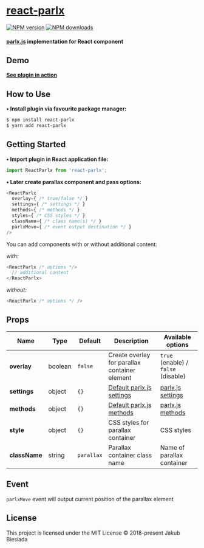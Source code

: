 # [react-parlx](https://github.com/jb1905/react-parlx)

[![NPM version](http://img.shields.io/npm/v/react-parlx.svg?style=flat-square)](https://www.npmjs.com/package/react-parlx)
[![NPM downloads](http://img.shields.io/npm/dm/react-parlx.svg?style=flat-square)](https://www.npmjs.com/package/react-parlx)

#### [parlx.js](https://www.npmjs.com/package/parlx.js) implementation for React component
## Demo
**[See plugin in action](https://jb1905.github.io/parlx.js/)**

## How to Use
**• Install plugin via favourite package manager:**
```sh
$ npm install react-parlx
$ yarn add react-parlx
```

## Getting Started
**• Import plugin in React application file:**
```js
import ReactParlx from 'react-parlx';
```

**• Later create parallax component and pass options:**
```js
<ReactParlx
  overlay={ /* true/false */ }
  settings={ /* settings */ }
  methods={ /* methods */ }
  styles={ /* CSS styles */ }
  className={ /* class name(s) */ }
  parlxMove={ /* event output destination */ }
/>
```

You can add components with or without additional content:

*with:*
```js
<ReactParlx /* options */>
  // additional content
</ReactParlx>
```
*without:*
```js
<ReactParlx /* options */ />
```

## Props
Name | Type | Default | Description | Available options
-|-|-|-|-
**overlay** | boolean | `false` | Create overlay for parallax container element | `true` (enable) / `false` (disable)
**settings** | object | `{}` | [Default parlx.js settings](https://github.com/JB1905/parlx.js#settings) | [parlx.js settings](https://github.com/JB1905/parlx.js#settings)
**methods** | object | `{}` | [Default parlx.js methods](https://github.com/JB1905/parlx.js#methods) | [parlx.js methods](https://github.com/JB1905/parlx.js#methods)
**style** | object | `{}` | CSS styles for parallax container | CSS styles
**className** | string | `parallax` | Parallax container class name | Name of parallax container

## Event
`parlxMove` event will output current position of the parallax element

## License
This project is licensed under the MIT License © 2018-present Jakub Biesiada
